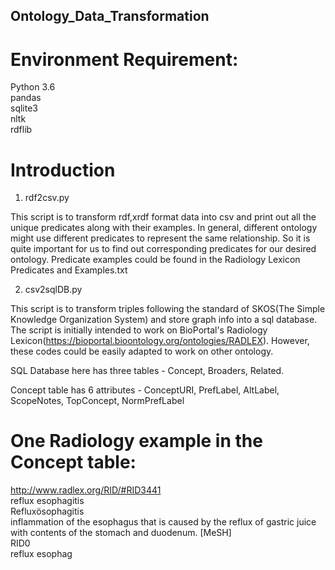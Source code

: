 ## Ontology_Data_Transformation

# Environment Requirement:
Python 3.6<br/>  pandas<br/>  sqlite3<br/> nltk<br/>  rdflib

# Introduction

1. rdf2csv.py

This script is to transform rdf,xrdf format data into csv and print out all the unique predicates along with their examples. In general, different ontology might use different predicates to represent the same relationship. So it is quite important for us to find out corresponding predicates for our desired ontology. Predicate examples could be found in the Radiology Lexicon Predicates and Examples.txt

2. csv2sqlDB.py

This script is to transform triples following the standard of SKOS(The Simple Knowledge Organization System) and store graph info into a sql database. The script is initially intended to work on BioPortal's Radiology Lexicon(https://bioportal.bioontology.org/ontologies/RADLEX). However, these codes could be easily adapted to work on other ontology.

SQL Database here has three tables - Concept, Broaders, Related.

Concept table has 6 attributes - ConceptURI, PrefLabel, AltLabel, ScopeNotes, TopConcept, NormPrefLabel

# One Radiology example in the Concept table:

http://www.radlex.org/RID/#RID3441<br/>
reflux esophagitis<br/>
Refluxösophagitis<br/>
inflammation of the esophagus that is caused by the reflux of gastric juice with contents of the stomach and duodenum. [MeSH]<br/>
RID0<br/>
reflux esophag


